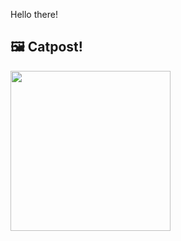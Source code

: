 Hello there!



## 🖼️ Catpost!

<sub>
    <img src="https://cdn2.thecatapi.com/images/43d.gif" height="256">
</sub>

